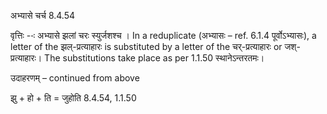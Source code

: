 

 अभ्यासे चर्च 8.4.54 

वृत्तिः --ः अभ्‍यासे झलां चरः स्‍युर्जशश्‍च । In a reduplicate (अभ्यासः – ref. 6.1.4 पूर्वोऽभ्यासः), a letter of the झल्-प्रत्याहारः is substituted by a letter of the चर्-प्रत्याहारः or जश्-प्रत्याहारः। The substitutions take place as per 1.1.50 स्थानेऽन्तरतमः। 


उदाहरणम् – continued from above 


झु + हो + ति = जुहोति 8.4.54, 1.1.50 


